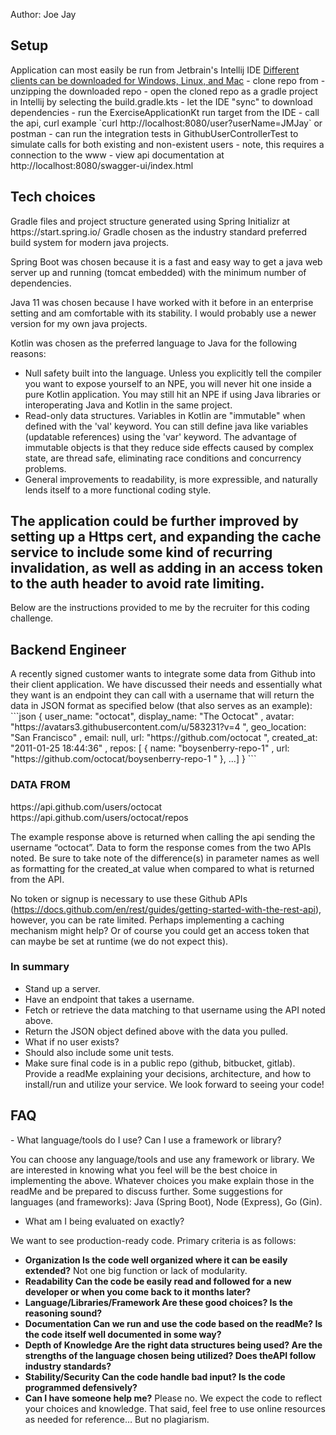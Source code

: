 Author: Joe Jay

<h2>Setup</h2>
Application can most easily be run from Jetbrain's Intellij IDE
<a href=https://www.jetbrains.com/idea/download/>Different clients can be downloaded for Windows, Linux, and Mac</a>
- clone repo from 
- unzipping the downloaded repo
- open the cloned repo as a gradle project in Intellij by selecting the build.gradle.kts
- let the IDE "sync" to download dependencies
- run the ExerciseApplicationKt run target from the IDE
- call the api, curl example `curl http://localhost:8080/user?userName=JMJay` or postman
- can run the integration tests in GithubUserControllerTest to simulate calls for both existing and non-existent users
  - note, this requires a connection to the www
- view api documentation at http://localhost:8080/swagger-ui/index.html

<h2>Tech choices</h2>
Gradle files and project structure generated using Spring Initializr at https://start.spring.io/
Gradle chosen as the industry standard preferred build system for modern java projects.

Spring Boot was chosen because it is a fast and easy way to get a java web server up and running (tomcat embedded) with
the minimum number of dependencies.

Java 11 was chosen because I have worked with it before in an enterprise setting and am comfortable with its stability.
I would probably use a newer version for my own java projects.

Kotlin was chosen as the preferred language to Java for the following reasons:
- Null safety built into the language. Unless you explicitly tell the compiler you want to expose yourself to an NPE,
you will never hit one inside a pure Kotlin application. You may still hit an NPE if using Java libraries or interoperating
Java and Kotlin in the same project.
- Read-only data structures. Variables in Kotlin are "immutable" when defined with the 'val' keyword.
You can still define java like variables (updatable references) using the 'var' keyword. 
The advantage of immutable objects is that they reduce side effects caused by complex state, are thread safe, eliminating race conditions and concurrency problems.
- General improvements to readability, is more expressible, and naturally lends itself to a more functional coding style.

The application could be further improved by setting up a Https cert, and expanding the cache service to include
some kind of recurring invalidation, as well as adding in an access token to the auth header to avoid
rate limiting.
------------------------------------------------------------------------------------------------------------------------
Below are the instructions provided to me by the recruiter for this coding challenge.

<h2>Backend Engineer</h2>
A recently signed customer wants to integrate some data from Github into their client application. We have discussed their needs and
essentially what they want is an endpoint they can call with a username that will return the data in JSON format as specified below (that also
serves as an example):
```json
{
user_name: "octocat",
display_name: "The Octocat" ,
avatar: "https://avatars3.githubusercontent.com/u/583231?v=4 ",
geo_location: "San Francisco" ,
email: null,
url: "https://github.com/octocat ",
created_at: "2011-01-25 18:44:36" ,
repos: [
{
name: "boysenberry-repo-1" ,
url: "https://github.com/octocat/boysenberry-repo-1 "
}, 
...]
}
```

<h3>DATA FROM</h3>
https://api.github.com/users/octocat
https://api.github.com/users/octocat/repos

The example response above is returned when calling the api sending the username “octocat”. Data to form the response comes from the
two APIs noted. Be sure to take note of the difference(s) in parameter names as well as formatting for the created_at value when
compared to what is returned from the API.

No token or signup is necessary to use these Github APIs (https://docs.github.com/en/rest/guides/getting-started-with-the-rest-api), however,
you can be rate limited. Perhaps implementing a caching mechanism might help? Or of course you could get an access token that can
maybe be set at runtime (we do not expect this).

<h3>In summary</h3>
<ul>
<li>Stand up a server.</li>
<li>Have an endpoint that takes a username.</li>
<li>Fetch or retrieve the data matching to that username using the API noted above.</li>
<li>Return the JSON object defined above with the data you pulled.</li>
<li>What if no user exists?</li>
<li>Should also include some unit tests.</li>
<li>Make sure final code is in a public repo (github, bitbucket, gitlab). Provide a readMe explaining your decisions, architecture, and how to
install/run and utilize your service. We look forward to seeing your code!</li>
</ul>

<h2>FAQ</h2>
- What language/tools do I use? Can I use a framework or library?

You can choose any language/tools and use any framework or library. We are interested in knowing what you feel will be the best choice in
implementing the above. Whatever choices you make explain those in the readMe and be prepared to discuss further. Some suggestions for
languages (and frameworks): Java (Spring Boot), Node (Express), Go (Gin).

- What am I being evaluated on exactly?

We want to see production-ready code. Primary criteria is as follows:
<ul>
<li><b>Organization Is the code well organized where it can be easily extended?</b> Not one big function or lack of modularity.</li>
<li><b>Readability Can the code be easily read and followed for a new developer or when you come back to it months later?</b></li>
<li><b>Language/Libraries/Framework Are these good choices? Is the reasoning sound?</b></li>
<li><b>Documentation Can we run and use the code based on the readMe? Is the code itself well documented in some way?</b></li>
<li><b>Depth of Knowledge Are the right data structures being used? Are the strengths of the language chosen being utilized? Does theAPI follow industry standards?</b></li>
<li><b>Stability/Security Can the code handle bad input? Is the code programmed defensively?</b></li>
<li><b>Can I have someone help me?</b> Please no. We expect the code to reflect your choices and knowledge. That said, feel free to use online resources as needed for reference… But no plagiarism.</li>
</ul>
